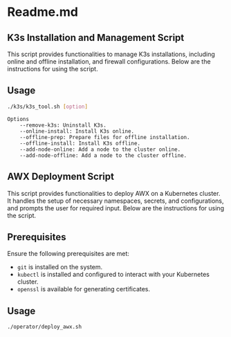 # Readme.md

## K3s Installation and Management Script

This script provides functionalities to manage K3s installations, including online and offline installation, and firewall configurations. Below are the instructions for using the script.

## Usage

```bash
./k3s/k3s_tool.sh [option]
```
```text
Options
    --remove-k3s: Uninstall K3s.
    --online-install: Install K3s online.
    --offline-prep: Prepare files for offline installation.
    --offline-install: Install K3s offline.
    --add-node-online: Add a node to the cluster online.
    --add-node-offline: Add a node to the cluster offline.
```

## AWX Deployment Script

This script provides functionalities to deploy AWX on a Kubernetes cluster. It handles the setup of necessary namespaces, secrets, and configurations, and prompts the user for required input. Below are the instructions for using the script.

## Prerequisites

Ensure the following prerequisites are met:
- `git` is installed on the system.
- `kubectl` is installed and configured to interact with your Kubernetes cluster.
- `openssl` is available for generating certificates.

## Usage

```bash
./operator/deploy_awx.sh
